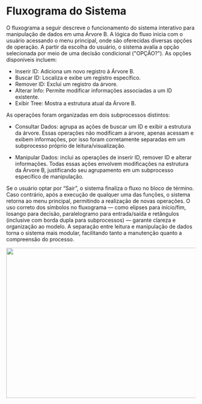 # Fluxograma do Sistema

O fluxograma a seguir descreve o funcionamento do sistema interativo para manipulação de dados em uma Árvore B. A lógica do fluxo inicia com o usuário acessando o menu principal, onde são oferecidas diversas opções de operação. A partir da escolha do usuário, o sistema avalia a opção selecionada por meio de uma decisão condicional ("OPÇÃO?"). As opções disponíveis incluem:
- Inserir ID: Adiciona um novo registro à Árvore B.
- Buscar ID: Localiza e exibe um registro específico.
- Remover ID: Exclui um registro da árvore.
- Alterar Info: Permite modificar informações associadas a um ID existente.
- Exibir Tree: Mostra a estrutura atual da Árvore B.

As operações foram organizadas em dois subprocessos distintos:
- Consultar Dados: agrupa as ações de buscar um ID e exibir a estrutura da árvore. Essas operações não modificam a árvore, apenas acessam e exibem informações, por isso foram corretamente separadas em um subprocesso próprio de leitura/visualização.

- Manipular Dados: inclui as operações de inserir ID, remover ID e alterar informações. Todas essas ações envolvem modificações na estrutura da Árvore B, justificando seu agrupamento em um subprocesso específico de manipulação.

Se o usuário optar por “Sair”, o sistema finaliza o fluxo no bloco de término. Caso contrário, após a execução de qualquer uma das funções, o sistema retorna ao menu principal, permitindo a realização de novas operações. O uso correto dos símbolos no fluxograma — como elipses para início/fim, losango para decisão, paralelogramo para entrada/saída e retângulos (inclusive com borda dupla para subprocessos) — garante clareza e organização ao modelo. A separação entre leitura e manipulação de dados torna o sistema mais modular, facilitando tanto a manutenção quanto a compreensão do processo.

<p align="center">
  <img src="https://drive.google.com/uc?export=view&id=1Ba3r4TCXhvFGZ33L_ezlTu_wjoulwlDS" height="400"  width="1100"/>
</p>
